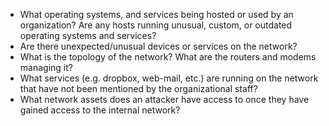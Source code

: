 
* What operating systems, and services being hosted or used by an organization? Are any hosts running unusual, custom, or outdated operating systems and services?
* Are there unexpected/unusual devices or services on the network?
* What is the topology of the network? What are the routers and modems 
managing it?
* What services (e.g. dropbox, web-mail, etc.) are running on the network that have not been mentioned by the organizational staff?
* What network assets does an attacker have access to once they have gained access to the internal network?
